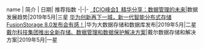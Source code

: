 name | 简介 | 日期| 推荐指数
-|-|-
[【CIO峰会】精华分享：数据管理的未来](https://mp.weixin.qq.com/s?__biz=MzA5NjQyNjMxNA==&mid=2651408658&idx=1&sn=6fdb0cd281b677de9b943aa9cfc818c2&chksm=8b4da937bc3a20214db4adb85a9c33db32e0a2222f2ddd95dca53e2754fd55c95b8d531708e1&mpshare=1&scene=1&srcid=0517jyd53KVULhAqutYraqcJ&key=77e6e783ea02693955958ce938e5233879c20d611fc3e9866582008f9c4465609ddbc647f3cb9a121fcc9f29815ddd67f8850d61ac750446082965d1965e047be433eec389c6834449ac95ed2c03a044&ascene=1&uin=Mjg2NjI0MTE1&devicetype=Windows+11&version=62060739&lang=zh_CN&pass_ticket=%2BBIbS9%2FYN4%2FyLO73kAPHEgvEpoBlAeI3tjJQp%2Ft%2BycLUqjCIHAMqxqOnPGs%2FxcjL)|数据发展趋势|2019年5月|三星
[华为创新再下一城，新一代智能分布式存储 FusionStorage 8.0发布会有感！](http://stor-age.zhiding.cn/stor-age/2019/0516/3118019.shtml)|华为大数据存储和数据库发布|2019年5月|二星
[戴尔科技集团推出全新存储、数据管理和数据保护解决方案](http://stor-age.zhiding.cn/stor-age/2019/0514/3117940.shtml)|戴尔数据存储和解决方案|2019年5月|一星

